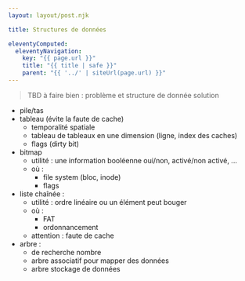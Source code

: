 ```yaml
---
layout: layout/post.njk

title: Structures de données

eleventyComputed:
  eleventyNavigation:
    key: "{{ page.url }}"
    title: "{{ title | safe }}"
    parent: "{{ '../' | siteUrl(page.url) }}"
---
```


> TBD à faire bien : problème et structure de donnée solution

- pile/tas
- tableau (évite la faute de cache)
  - temporalité spatiale
  - tableau de tableaux en une dimension (ligne, index des caches)
  - flags (dirty bit)
- bitmap
  - utilité : une information booléenne oui/non, activé/non activé, ...
  - où :
    - file system (bloc, inode)
    - flags
- liste chaînée :
  - utilité : ordre linéaire ou un élément peut bouger
  - où :
    - FAT
    - ordonnancement
  - attention : faute de cache
- arbre :
  - de recherche nombre
  - arbre associatif pour mapper des données
  - arbre stockage de données
